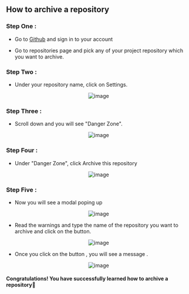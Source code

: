 ## How to archive a repository

### Step One :

- Go to [Github](https://github.com/login) and sign in to your account

- Go to repositories page and pick any of your project repository which you want to archive.

### Step Two :

- Under your repository name, click on Settings.
 <p align="center">
  <img src="https://user-images.githubusercontent.com/62974339/188816081-e6d54d90-6163-4414-ac55-0a72aacf69e6.png" alt=" image"/>
</p>

### Step Three :

- Scroll down and you will see "Danger Zone".

 <p align="center">
  <img src="https://user-images.githubusercontent.com/62974339/188816842-c1c516ca-ddba-4764-a332-4ad81ef9f3a8.png" alt=" image"/>
</p>

### Step Four :

- Under "Danger Zone", click Archive this repository

<p align="center">
  <img src="https://user-images.githubusercontent.com/62974339/188817447-e7fcdb13-385c-4abc-a0e3-8a16e289b727.png" alt=" image"/>
</p>

### Step Five :

- Now you will see a modal poping up

<p align="center">
  <img src="https://user-images.githubusercontent.com/62974339/188819763-c8db09ce-e0c0-4423-ad4e-cec326e52639.png" alt=" image"/>
</p>

- Read the warnings and type the name of the repository you want to archive and click on the button.

<p align="center">
  <img src="https://user-images.githubusercontent.com/62974339/188819936-7ab2642e-2e07-453b-b9ba-295aa2c45bed.png" alt=" image"/>
</p>

- Once you click on the button , you will see a message .

<p align="center">
  <img src="https://user-images.githubusercontent.com/62974339/188820584-40ce2094-63ec-49a0-ad0b-c76e4bc99193.png" alt=" image"/>
</p>

#### Congratulations! You have successfully learned how to archive a repository🚀
